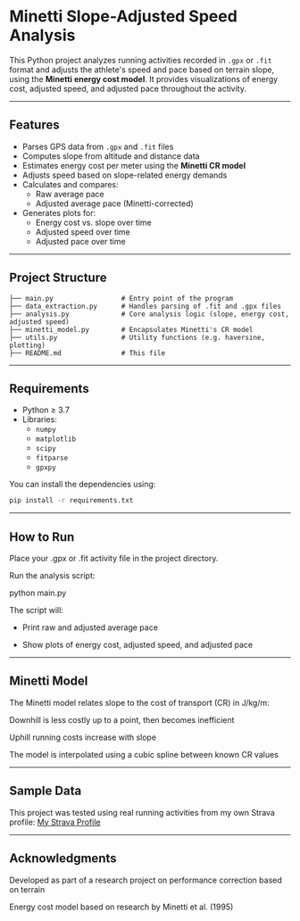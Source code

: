 # Minetti Slope-Adjusted Speed Analysis

This Python project analyzes running activities recorded in `.gpx` or `.fit` format and adjusts the athlete's speed and pace based on terrain slope, using the **Minetti energy cost model**. It provides visualizations of energy cost, adjusted speed, and adjusted pace throughout the activity.

---

## Features

- Parses GPS data from `.gpx` and `.fit` files  
- Computes slope from altitude and distance data  
- Estimates energy cost per meter using the **Minetti CR model**  
- Adjusts speed based on slope-related energy demands  
- Calculates and compares:
  - Raw average pace  
  - Adjusted average pace (Minetti-corrected)  
- Generates plots for:
  - Energy cost vs. slope over time  
  - Adjusted speed over time  
  - Adjusted pace over time  

---

## Project Structure

```
├── main.py                 # Entry point of the program
├── data_extraction.py      # Handles parsing of .fit and .gpx files
├── analysis.py             # Core analysis logic (slope, energy cost, adjusted speed)
├── minetti_model.py        # Encapsulates Minetti's CR model
├── utils.py                # Utility functions (e.g. haversine, plotting)
├── README.md               # This file
```

---

## Requirements

- Python ≥ 3.7  
- Libraries:
  - `numpy`
  - `matplotlib`
  - `scipy`
  - `fitparse`
  - `gpxpy`

You can install the dependencies using:

```bash
pip install -r requirements.txt
```

---

## How to Run

Place your .gpx or .fit activity file in the project directory.

Run the analysis script:

python main.py

The script will:

  - Print raw and adjusted average pace

  - Show plots of energy cost, adjusted speed, and adjusted pace
  
---

## Minetti Model

The Minetti model relates slope to the cost of transport (CR) in J/kg/m:

  Downhill is less costly up to a point, then becomes inefficient

  Uphill running costs increase with slope

  The model is interpolated using a cubic spline between known CR values

---

## Sample Data

This project was tested using real running activities from my own Strava profile:
[My Strava Profile](https://www.strava.com/athletes/41811421)

---

## Acknowledgments

  Developed as part of a research project on performance correction based on terrain

  Energy cost model based on research by Minetti et al. (1995)


